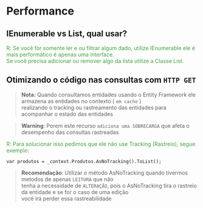 # Performance

## IEnumerable vs List, qual usar?
<p style="color: #40a240;">R: Se você for somente ler e ou filtrar algum dado, utilize IEnumerable ele é mais performático é apenas uma interface.
<br> 
Se você precisa adicionar ou remover algo da lista utilize a Classe List.</p>

## Otimizando o código nas consultas com `HTTP GET`
> **Nota:** Quando consultamos entidades usando o Entity Framework ele armazena as entidades no contexto ( `em cache` )<br>
> realizando o tracking ou rastreamento das entidades para acompanhar o estado das entidades

> **Warning**: Porem este recurso `adiciona uma SOBRECARGA` que afeta o desempenho das consultas rastreadas

<p style="color: #40a240;">R: Para solucionar isso pedimos que ele não use Tracking (Rastreio), segue exemplo:<br></p>

```
var produtos = _context.Produtos.AsNoTracking().ToList();
```
> **Recomendação**: Utilizar o método AsNoTracking quando tivermos metodos de apenas `LEITURA` que não<br>
> tenha a necessidade de `ALTERAÇÃO`, pois o AsNoTracking tira o rastreio da entidade e se for o caso de uma edição<br>
> você irá perder essa rastreabilidade
